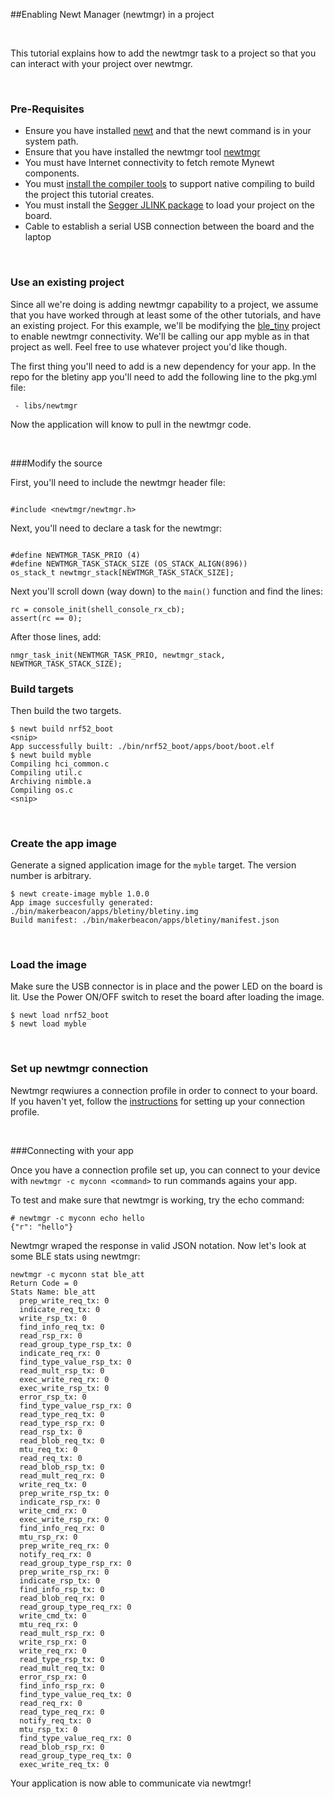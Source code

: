##Enabling Newt Manager (newtmgr) in a project

<br>

This tutorial explains how to add the newtmgr task to a project so that you can interact with your project over newtmgr.

<br>

### Pre-Requisites

* Ensure you have installed [newt](../../newt/install/newt_mac.md) and that the 
newt command is in your system path. 
* Ensure that you have installed the newtmgr tool [newtmgr](../../newtmgr/installing.md)
* You must have Internet connectivity to fetch remote Mynewt components.
* You must [install the compiler tools](../get_started/native_tools.md) to 
support native compiling to build the project this tutorial creates.  
* You must install the [Segger JLINK package]( https://www.segger.com/jlink-software.html) to load your project on the board.
* Cable to establish a serial USB connection between the board and the laptop

<br>

### Use an existing project

Since all we're doing is adding newtmgr capability to a project, we assume that you have worked through at least some of the other tutorials, and have an existing project.
For this example, we'll be modifying the [ble_tiny](bletiny_project.md) project to enable newtmgr connectivity. We'll be calling our app myble as in that project as well. 
Feel free to use whatever project you'd like though.

The first thing you'll need to add is a new dependency for your app. In the repo for the bletiny app you'll need to add the following line to the pkg.yml file:

```
 - libs/newtmgr
```
 
Now the application will know to pull in the newtmgr code.

<br>

###Modify the source

First, you'll need to include the newtmgr header file:

```

#include <newtmgr/newtmgr.h>
```


Next, you'll need to declare a task for the newtmgr:

```

#define NEWTMGR_TASK_PRIO (4)
#define NEWTMGR_TASK_STACK_SIZE (OS_STACK_ALIGN(896))
os_stack_t newtmgr_stack[NEWTMGR_TASK_STACK_SIZE];
```

Next you'll scroll down (way down) to the ```main()``` function and find the lines:

```
rc = console_init(shell_console_rx_cb);
assert(rc == 0);
```

After those lines, add:

```
nmgr_task_init(NEWTMGR_TASK_PRIO, newtmgr_stack, NEWTMGR_TASK_STACK_SIZE);
```

### Build targets

Then build the two targets.

```
$ newt build nrf52_boot
<snip>
App successfully built: ./bin/nrf52_boot/apps/boot/boot.elf
$ newt build myble
Compiling hci_common.c
Compiling util.c
Archiving nimble.a
Compiling os.c
<snip>
```

<br>

### Create the app image

Generate a signed application image for the `myble` target. The version number is arbitrary.

```
$ newt create-image myble 1.0.0
App image succesfully generated: ./bin/makerbeacon/apps/bletiny/bletiny.img
Build manifest: ./bin/makerbeacon/apps/bletiny/manifest.json
```

<br>

### Load the image

Make sure the USB connector is in place and the power LED on the board is lit. Use the Power ON/OFF switch to reset the board after loading the image.

```
$ newt load nrf52_boot
$ newt load myble
```

<br>

### Set up newtmgr connection

Newtmgr reqwiures a connection profile in order to connect to your board. If you haven't yet, follow the [instructions](../../newtmgr/overview.md) for setting up your connection profile.

<br>

###Connecting with your app

Once you have a connection profile set up, you can connect to your device with ```newtmgr -c myconn <command>``` to run commands agains your app. 
    
To test and make sure that newtmgr is working, try the echo command:

```
# newtmgr -c myconn echo hello
{"r": "hello"}
```

Newtmgr wraped the response in valid JSON notation. Now let's look at some BLE stats using newtmgr:

```
newtmgr -c myconn stat ble_att
Return Code = 0
Stats Name: ble_att
  prep_write_req_tx: 0
  indicate_req_tx: 0
  write_rsp_tx: 0
  find_info_req_tx: 0
  read_rsp_rx: 0
  read_group_type_rsp_tx: 0
  indicate_req_rx: 0
  find_type_value_rsp_tx: 0
  read_mult_rsp_tx: 0
  exec_write_req_rx: 0
  exec_write_rsp_tx: 0
  error_rsp_tx: 0
  find_type_value_rsp_rx: 0
  read_type_req_tx: 0
  read_type_rsp_rx: 0
  read_rsp_tx: 0
  read_blob_req_tx: 0
  mtu_req_tx: 0
  read_req_tx: 0
  read_blob_rsp_tx: 0
  read_mult_req_rx: 0
  write_req_tx: 0
  prep_write_rsp_tx: 0
  indicate_rsp_rx: 0
  write_cmd_rx: 0
  exec_write_rsp_rx: 0
  find_info_req_rx: 0
  mtu_rsp_rx: 0
  prep_write_req_rx: 0
  notify_req_rx: 0
  read_group_type_rsp_rx: 0
  prep_write_rsp_rx: 0
  indicate_rsp_tx: 0
  find_info_rsp_tx: 0
  read_blob_req_rx: 0
  read_group_type_req_rx: 0
  write_cmd_tx: 0
  mtu_req_rx: 0
  read_mult_rsp_rx: 0
  write_rsp_rx: 0
  write_req_rx: 0
  read_type_rsp_tx: 0
  read_mult_req_tx: 0
  error_rsp_rx: 0
  find_info_rsp_rx: 0
  find_type_value_req_tx: 0
  read_req_rx: 0
  read_type_req_rx: 0
  notify_req_tx: 0
  mtu_rsp_tx: 0
  find_type_value_req_rx: 0
  read_blob_rsp_rx: 0
  read_group_type_req_tx: 0
  exec_write_req_tx: 0
```

Your application is now able to communicate via newtmgr!

